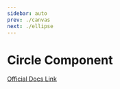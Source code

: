 ```yaml
---
sidebar: auto
prev: ./canvas
next: ./ellipse
---
```


# Circle Component
[Official Docs Link](http://fabricjs.com/docs/fabric.Circle.html)